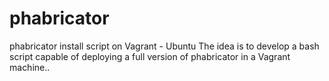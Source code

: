 # phabricator
phabricator install script on Vagrant - Ubuntu
The idea is to develop a bash script capable of deploying a full version of phabricator in a Vagrant machine.. 
